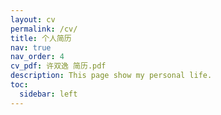 ```yaml
---
layout: cv
permalink: /cv/
title: 个人简历
nav: true
nav_order: 4
cv_pdf: 许双逸 简历.pdf
description: This page show my personal life.
toc:
  sidebar: left
---
```

